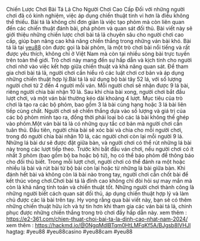 Chiến Lược Chơi Bài Tá Lả Cho Người Chơi Cao Cấp
Đối với những người chơi đã có kinh nghiệm, việc áp dụng chiến thuật tinh vi hơn là điều không thể thiếu. Bài tá lả không chỉ đơn giản là việc tạo phỏm mà còn liên quan đến các chiến thuật đánh bài, phá phỏm và quan sát đối thủ. Bài viết này sẽ giới thiệu những chiến lược chơi bài tá lả chuyên sâu cho người chơi cao cấp, giúp bạn nâng cao khả năng chiến thắng trong những ván bài khó.
Bài tá lả tại [yeu88](https:///e2-361.com/) còn được gọi là bài phỏm, là một trò chơi bài nổi tiếng và rất được yêu thích, không chỉ ở Việt Nam mà còn tại nhiều sòng bài trực tuyến trên toàn thế giới. Trò chơi này mang đến sự hấp dẫn và kịch tính cho người chơi nhờ vào việc kết hợp giữa chiến thuật và khả năng quan sát. Để tham gia chơi bài tá lả, người chơi cần hiểu rõ các luật chơi cơ bản và áp dụng những chiến thuật hợp lý.Bài tá lả sử dụng bộ bài tây 52 lá, với số lượng người chơi từ 2 đến 4 người mỗi ván. Mỗi người chơi sẽ nhận được 9 lá bài, riêng người chia bài nhận 10 lá. Sau khi chia bài xong, người chơi bắt đầu lượt chơi, và một ván bài thường kéo dài khoảng 4 lượt. Mục tiêu của trò chơi là tạo ra các bộ phỏm, bao gồm 3 lá bài cùng hạng hoặc 3 lá bài liên tiếp cùng chất. Người chơi sẽ chiến thắng dựa vào số lượng và giá trị của các bộ phỏm mình tạo ra, đồng thời phải loại bỏ các lá bài không thể ghép vào phỏm.Một ván bài tá lả có những quy tắc cơ bản mà người chơi cần tuân thủ. Đầu tiên, người chia bài sẽ xóc bài và chia cho mỗi người chơi, trong đó người chia bài nhận 10 lá, các người chơi còn lại mỗi người 9 lá. Những lá bài dư sẽ được đặt giữa bàn, và người chơi có thể rút những lá bài này trong các lượt tiếp theo. Trước khi bắt đầu ván chơi, nếu người chơi có ít nhất 3 phỏm (bao gồm bộ ba hoặc bộ tứ), họ có thể báo phỏm để thông báo cho đối thủ biết. Trong mỗi lượt chơi, người chơi có thể đánh ra một hoặc nhiều lá bài và rút bài từ bộ bài còn lại hoặc từ những lá bài giữa bàn. Khi đánh hết bài và không còn lá bài nào trong tay, người chơi cần chốt bài để kết thúc vòng chơi.Chơi bài tá lả đỉnh cao không chỉ đòi hỏi sự may mắn mà còn là khả năng tính toán và chiến thuật tốt. Những người chơi thành công là những người biết cách quan sát đối thủ, áp dụng chiến thuật hợp lý và làm chủ được các lá bài trên tay. Hy vọng rằng qua bài viết này, bạn sẽ có thêm những chiến thuật hữu ích và tự tin hơn khi tham gia các ván bài tá lả, chinh phục được những chiến thắng trong trò chơi đầy hấp dẫn này.
xem thêm : https://e2-361.com/chien-thuat-choi-bai-ta-la-dinh-cao-nhat-nam-2024/
xem thêm : https://hackmd.io/@0NgqMdlBTqm0HtLMFqKf5A/BJgsb8IVHJl
hagtag: #yeu88 #yeu88casino #yeu88cam #yeu88

